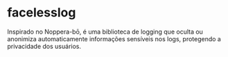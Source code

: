 # facelesslog
Inspirado no Noppera-bō, é uma biblioteca de logging que oculta ou anonimiza automaticamente informações sensíveis nos logs, protegendo a privacidade dos usuários.
